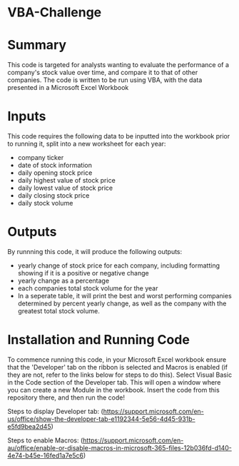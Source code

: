 # VBA-Challenge
# Summary
This code is targeted for analysts wanting to evaluate the performance of a company's stock value over time, and compare it to that of other companies. The code is written to be run using VBA, with the data presented in a Microsoft Excel Workbook 
# Inputs
This code requires the following data to be inputted into the workbook prior to running it, split into a new worksheet for each year:
* company ticker
* date of stock information
* daily opening stock price
* daily highest value of stock price
* daily lowest value of stock price
* daily closing stock price
* daily stock volume
# Outputs
By runnning this code, it will produce the following outputs:
* yearly change of stock price for each company, including formatting showing if it is a positive or negative change
* yearly change as a percentage
* each companies total stock volume for the year
* In a seperate table, it will print the best and worst performing companies determined by percent yearly change, as well as the company with the greatest total stock volume.
# Installation and Running Code
To commence running this code, in your Microsoft Excel workbook ensure that the 'Developer' tab on the ribbon is selected and Macros is enabled (if they are not, refer to the links below for steps to do this). Select Visual Basic in the Code section of the Developer tab. This will open a window where you can create a new Module in the workbook. Insert the code from this repository there, and then run the code!

Steps to display Developer tab: (https://support.microsoft.com/en-us/office/show-the-developer-tab-e1192344-5e56-4d45-931b-e5fd9bea2d45)

Steps to enable Macros: (https://support.microsoft.com/en-au/office/enable-or-disable-macros-in-microsoft-365-files-12b036fd-d140-4e74-b45e-16fed1a7e5c6)


